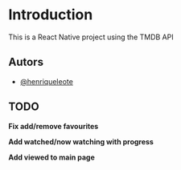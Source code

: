 # Introduction

This is a React Native project using the TMDB API

## Autors

- [@henriqueleote](https://www.github.com/henriqueleote)



## TODO
**Fix add/remove favourites**

**Add watched/now watching with progress**

**Add viewed to main page**

